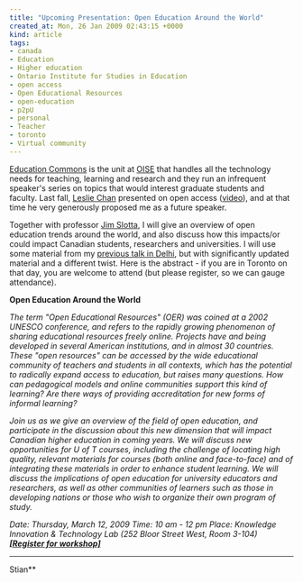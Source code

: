 ```yaml
---
title: "Upcoming Presentation: Open Education Around the World"
created_at: Mon, 26 Jan 2009 02:43:15 +0000
kind: article
tags:
- canada
- Education
- Higher education
- Ontario Institute for Studies in Education
- open access
- Open Educational Resources
- open-education
- p2pU
- personal
- Teacher
- toronto
- Virtual community
---
```


[Education Commons](http://www.oise.utoronto.ca/ec) is the unit at
[OISE](http://www.oise.utoronto.ca) that handles all the technology
needs for teaching, learning and research and they run an infrequent
speaker's series on topics that would interest graduate students and
faculty. Last fall, [Leslie Chan](http://www.utsc.utoronto.ca/~chan/)
presented on open access
([video](http://142.150.98.64/OISE/20081105-130810-1/rnh.htm)), and at
that time he very generously proposed me as a future speaker.

Together with professor [Jim
Slotta](http://www.oise.utoronto.ca/depts/ctl/facultystaff/profiles/profile.php?lastname=Slotta&firstname=James),
I will give an overview of open education trends around the world, and
also discuss how this impacts/or could impact Canadian students,
researchers and universities. I will use some material from my [previous
talk in
Delhi](http://reganmian.net/blog/2008/08/14/talk-at-iipa-in-delhi-on-open-research-oer-and-open-learning-in-developing-countries-slidecast/),
but with significantly updated material and a different twist. Here is
the abstract - if you are in Toronto on that day, you are welcome to
attend (but please register, so we can gauge attendance).

**Open Education Around the World**

*The term "Open Educational Resources" (OER) was coined at a 2002 UNESCO
conference, and refers to the rapidly growing phenomenon of sharing
educational resources freely online. Projects have and being developed
in several American institutions, and in almost 30 countries.  These
"open resources" can be accessed by the wide educational community of
teachers and students in all contexts, which has the potential to
radically expand access to education, but raises many questions. How can
pedagogical models and online communities support this kind of learning?
Are there ways of providing accreditation for new forms of informal
learning?*

*Join us as we give an overview of the field of open education, and
participate in the discussion about this new dimension that will impact
Canadian higher education in coming years. We will discuss new
opportunities for U of T courses, including the challenge of locating
high quality, relevant materials for courses (both online and
face-to-face) and of integrating these materials in order to enhance
student learning. We will discuss the implications of open education for
university educators and researchers, as well as other communities of
learners such as those in developing nations or those who wish to
organize their own program of study.*

*Date: Thursday, March 12, 2009 Time: 10 am - 12 pm Place: Knowledge
Innovation & Technology Lab (252 Bloor Street West, Room 3-104)
[**[Register for
workshop]**](http://www.oise.utoronto.ca/ec/workshops/register.php?courseid=204)*

****

Stian**
